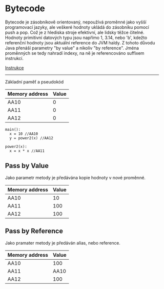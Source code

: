 # Bytecode

Bytecode je zásobníkově orientovaný, nepoužívá proměnné jako vyšší programovací jazyky, ale veškeré hodnoty ukládá do zásobníku
pomocí push a pop. Což je z hlediska stroje efektivní, ale lidsky těžce čitelné. Hodnoty primitivní datových typu jsou
napřímo 1, 3.14, nebo 'b', kdežto referenční hodnoty jsou aktuální reference do JVM haldy. Z tohoto důvodu Java přenáší parametry
"by value" a nikoliv "by reference". Jména proměnných se tedy nahradí indexy, na ně je referencováno suffixem instrukcí.

[Instrukce](https://en.wikipedia.org/wiki/List_of_Java_bytecode_instructions)

---

Základní paměť a pseudokód

| Memory address | Value |
|----------------|-------|
| AA10           | 0     |
| AA11           | 0     |
| AA12           | 0     |

```
main():
  x = 10 //AA10
  y = power2(x) //AA12

power2(x):
  x = x * x //AA11
```

## Pass by Value

Jako parametr metody je předávána kopie hodnoty v nové proměnné.

| Memory address | Value |
|----------------|-------|
| AA10           | 10    |
| AA11           | 100   |
| AA12           | 100   |

## Pass by Reference

Jako pramater metody je předáván alias, nebo reference.

| Memory address | Value |
|----------------|-------|
| AA10           | 100   |
| AA11           | AA10  |
| AA12           | 100   |
